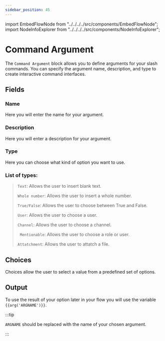 ```yaml
---
sidebar_position: 45
---
```


import EmbedFlowNode from "../../../../src/components/EmbedFlowNode";
import NodeInfoExplorer from "../../../../src/components/NodeInfoExplorer";

# Command Argument

The `Command Argument` block allows you to define arguments for your slash commands. You can specify the argument name, description, and type to create interactive command interfaces.

<EmbedFlowNode type="option_command_argument" />

## Fields

### Name 
Here you will enter the name for your argument.

### Description 
Here you will enter a description for your argument.

### Type
Here you can choose what kind of option you want to use.

### List of types:
> `Text`: Allows the user to insert blank text.
> 
> `Whole number`: Allows the user to insert a whole number.
>
> `True/False`: Allows the user to choose between True and False.
>
> `User`: Allows the user to choose a user.
>
> `Channel`: Allows the user to choose a channel.
>
> ` Mentionable`: Allows the user to choose a role or user.
>
> `Attatchment`: Allows the user to attatch a file.

## Choices
Choices allow the user to select a value from a predefined set of options.

## Output

To use the result of your option later in your flow you will use the variable
`{{arg('ARGNAME')}}`.

:::tip

`ARGNAME` should be replaced with the name of your chosen argument.

:::

